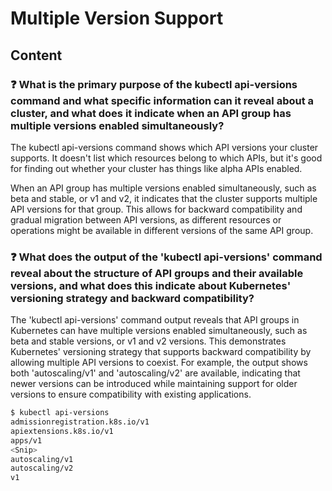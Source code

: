 # Multiple Version Support

## Content

### ❓ What is the primary purpose of the kubectl api-versions command and what specific information can it reveal about a cluster, and what does it indicate when an API group has multiple versions enabled simultaneously?
The kubectl api-versions command shows which API versions your cluster supports. It doesn't list which resources belong to which APIs, but it's good for finding out whether your cluster has things like alpha APIs enabled.

When an API group has multiple versions enabled simultaneously, such as beta and stable, or v1 and v2, it indicates that the cluster supports multiple API versions for that group. This allows for backward compatibility and gradual migration between API versions, as different resources or operations might be available in different versions of the same API group.

### ❓ What does the output of the 'kubectl api-versions' command reveal about the structure of API groups and their available versions, and what does this indicate about Kubernetes' versioning strategy and backward compatibility?
The 'kubectl api-versions' command output reveals that API groups in Kubernetes can have multiple versions enabled simultaneously, such as beta and stable versions, or v1 and v2 versions. This demonstrates Kubernetes' versioning strategy that supports backward compatibility by allowing multiple API versions to coexist. For example, the output shows both 'autoscaling/v1' and 'autoscaling/v2' are available, indicating that newer versions can be introduced while maintaining support for older versions to ensure compatibility with existing applications.

```bash
$ kubectl api-versions
admissionregistration.k8s.io/v1
apiextensions.k8s.io/v1
apps/v1
<Snip>
autoscaling/v1
autoscaling/v2
v1
```

